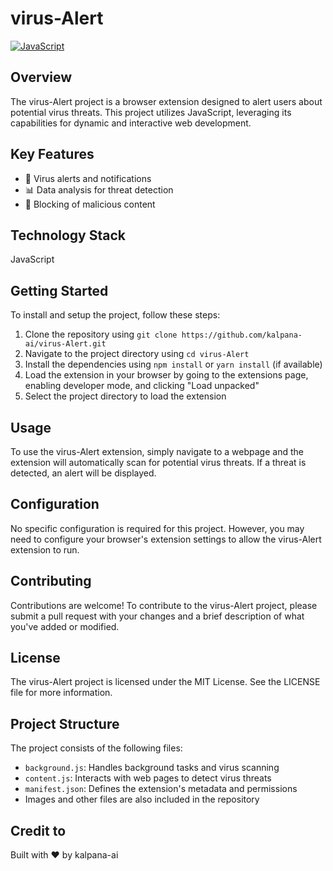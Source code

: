 # virus-Alert
[![JavaScript](https://img.shields.io/badge/JavaScript-yellow?style=for-the-badge&logo=javascript&logoColor=white)](https://www.javascript.com/)

## Overview
The virus-Alert project is a browser extension designed to alert users about potential virus threats. This project utilizes JavaScript, leveraging its capabilities for dynamic and interactive web development.

## Key Features
* 🚨 Virus alerts and notifications
* 📊 Data analysis for threat detection
* 🚫 Blocking of malicious content

## Technology Stack
JavaScript

## Getting Started
To install and setup the project, follow these steps:
1. Clone the repository using `git clone https://github.com/kalpana-ai/virus-Alert.git`
2. Navigate to the project directory using `cd virus-Alert`
3. Install the dependencies using `npm install` or `yarn install` (if available)
4. Load the extension in your browser by going to the extensions page, enabling developer mode, and clicking "Load unpacked"
5. Select the project directory to load the extension

## Usage
To use the virus-Alert extension, simply navigate to a webpage and the extension will automatically scan for potential virus threats. If a threat is detected, an alert will be displayed.

## Configuration
No specific configuration is required for this project. However, you may need to configure your browser's extension settings to allow the virus-Alert extension to run.

## Contributing
Contributions are welcome! To contribute to the virus-Alert project, please submit a pull request with your changes and a brief description of what you've added or modified.

## License
The virus-Alert project is licensed under the MIT License. See the LICENSE file for more information.

## Project Structure
The project consists of the following files:
* `background.js`: Handles background tasks and virus scanning
* `content.js`: Interacts with web pages to detect virus threats
* `manifest.json`: Defines the extension's metadata and permissions
* Images and other files are also included in the repository

## Credit to
Built with ❤️ by kalpana-ai
